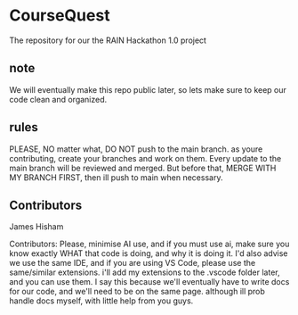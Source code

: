 # CourseQuest

The repository for our the RAIN Hackathon 1.0 project

## note

We will eventually make this repo public later, so lets make sure to keep our code clean and organized.

## rules

PLEASE, NO matter what, DO NOT push to the main branch.
 as youre contributing, create your branches and work on them.
 Every update to the main branch will be reviewed and merged.
 But before that, MERGE WITH MY BRANCH FIRST, then ill push to main when necessary.

## Contributors

James
Hisham

Contributors: Please, minimise AI use, and if you must use ai, make sure you know exactly WHAT that code is doing,
and why it is doing it.
I'd also advise we use the same IDE, and if you are using VS Code, please use the same/similar extensions.
    i'll add my extensions to the .vscode folder later, and you can use them.
I say this because we'll eventually have to write docs for our code, and we'll need to be on the same page.
although ill prob handle docs myself, with little help from you guys.
